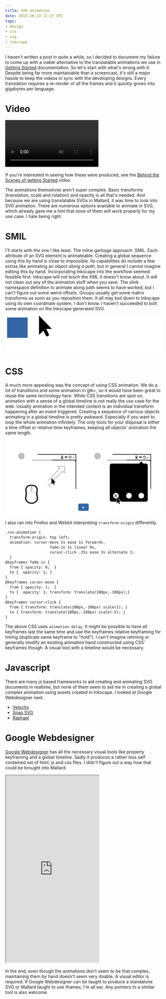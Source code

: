 ```yaml
---
title: SVG animation
date: 2015-10-13 11:27 UTC
tags:
- design
- css
- svg
- inkscape
---
```

I haven't written a post in quite a while, so I decided to document my failure to come up with a viable alternative to the translatable animations we use in [Getting Started](https://help.gnome.org/users/gnome-help/3.18/getting-started.html.en) documentation. So let's start with what's wrong with it. Despite being far more maintainable than a screencast, it's still a major hassle to keep the videos in sync with the developing designs. Every translation requires a re-render of all the frames and it quickly grows into gigabytes per language.

# Video

<video controls class="image full">
<source src="{{site.url}}{{page.url}}gnome-windows-and-workspaces.webm" type="video/webm">
<a href="{{site.url}}{{page.url}}gnome-windows-and-workspaces.webm">Czech version of one of the Getting Started videos</a>
</video>


If you're interested in seeing how these were produced, see the [Behind the Scenes of getting Started](https://www.youtube.com/watch?v=IhFcErztgeA) video.

The animations themselves aren't super complex. Basic transforms (translation, scale and rotation) and opacity is all that's needed. And because we are using translatable SVGs in Mallard, it was time to look into SVG animation. There are numerous options available to animate in SVG, which already gave me a hint that none of them will work properly for my use case. I hate being right. 


# SMIL 

I'll starts with the one I like least. The inline garbage approach. SMIL. Each attribute of an SVG element is animateable. Creating a global sequence using this by hand is close to impossible. Its capabilities do include a few extras like animating an object *along a path*, but in general I cannot imagine editing this by hand. Incorporating Inkscape into the workflow seemed feasible first. Inkscape will not touch the XML it doesn't know about. It will not clean out any of the animation stuff when you save. The xlink namespace definition to animate along path seems to have worked, but I can't figure out some weird offsets. Groups usually get some matrix transforms as soon as you reposition them. It all may boil down to Inkscape using its own coordinate system, I don't know. I haven't succeeded to bolt some animation on the Inkscape generated SVG.

![SMIL](smil.svg)

# CSS 

A much more appealing was the concept of using CSS animation. We do a lot of transitions and some animation in gtk+, so it would have been great to reuse the same technology here. While CSS transitions are spot on, animation with a sense of a global timeline is not really the use case for the web. Usually animation in the intended context is an individual transform happening after an event triggered. Creating a sequence of various objects animating in a global timeline is pretty awkward. Especially if you want to loop the whole animation infinitely. The only tools for your disposal is either a time offset or relative time keyframes, keeping all objects' animation the same length.

![CSS Based animation of a #cursor1 with a JS playback reset button that doesn't work. ;)](inline-css.svg)

I also ran into Firefox and Webkit interpreting <code>transform-origin</code> differently.

```
.run-animation {
  transform-origin: top left;
  animation: cursor-move 2s ease 1s forwards, 
                    fade-in 1s linear 0s, 
                    cursor-click .25s ease 3s alternate 2;
  }
@keyframes fade-in {
  from { opacity: 0;  }
  to {  opacity: 1; }
}
@keyframes cursor-move {
  from { opacity: 1;  }
  to {  opacity: 1; transform: translate(100px,-100px);}
}
@keyframes cursor-click {
  from { transform: translate(100px,-100px) scale(1); }
  to { transform: translate(100px,-100px) scale(.5); }
}
```

The above CSS uses `animation-delay`. It might be possible to have all keyframes last the same time and use the keyframes relative keyframing for timing (duplicate same keyframe to "hold"). I can't imagine retiming or generally modify an existing animation hand constructed using CSS' keyframes though. A visual tool with a timeline would be necessary. 

# Javascript 

There are many js based frameworks to aid creating and animating SVG documents in realtime, but none of them seem to aid me in creating a global complex animation using assets created in Inkscape. I looked at Google Webdesigner next.

* [Velocity](http://julian.com/research/velocity/)
* [Snap SVG](http://snapsvg.io/)
* [Raphael](http://raphaeljs.com/)

# Google Webdesigner

[Google Webdesigner](https://www.google.com/webdesigner/) has all the necessary visual tools like property keyframing and a global timeline. Sadly it produces a rather less self contained set of html, js and css files. I didn't figure out a way how that could be brought into Mallard.

<iframe class="image full" height=600 src="http://127.0.0.1:4000/assets/statichtml/2015-10-13-googledesign/"></iframe>

In the end, even though the animations don't seem to be that complex, maintaining them by hand doesn't seem very doable. A visual editor is required. If Google Webdesigner can be taught to produce a standalone SVG or Mallard taught to use iframes, I'm all ear. Any pointers to a similar tool is also welcome.
